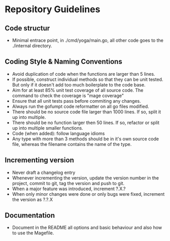 # Repository Guidelines

## Code structur

- Minimal entrace point, in ./cmd/yoga/main.go, all other code goes to the ./internal directory.

## Coding Style & Naming Conventions

- Avoid duplication of code when the functions are larger than 5 lines.
- If possible, construct individual methods so that they can be unit tested. But only if it doesn't add too much boilerplate to the code base.
- Aim for at least 85% unit test coverage of all source code. The command to check the coverage is "mage coverage"
- Ensure that all unit tests pass before commiting any changes.
- Always run the gofumpt code reformatter on all go files modified.
- There should be no source code file larger than 1000 lines. If so, split it up into multiple.
- There should be no function larger then 50 lines. If so, refactor or split up into multiple smaller functions.
- Code (when added): follow language idioms
- Any type with more than 3 methods should be in it's own source code file, whereas the filename contains the name of the type.

## Incrementing version

- Never draft a changelog entry
- Whenever incrementing the version, update the version number in the project, commit to git, tag the version and push to git.
- When a major feature was introduced, increment ?.X.?
- When only minor changes were done or only bugs were fixed, increment the version as ?.?.X

## Documentation

- Document in the README all options and basic behaviour and also how to use the Magefile.
